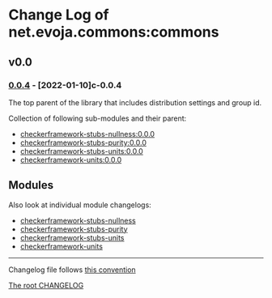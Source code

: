 # Change Log of net.evoja.commons:commons

<!---
#### [Unreleased][unreleased]
##### Added
##### Changed
##### Deprecated
##### Removed
##### Fixed
##### Security
##### Broken
--->

## v0.0

<!--- ### [0.0.5] - [2022-01-10][c-0.0.5] --->
### [0.0.4] - [2022-01-10]c-0.0.4
The top parent of the library that includes distribution settings and group id.

Collection of following sub-modules and their parent:

* [checkerframework-stubs-nullness:0.0.0](checkerframework-stubs-nullness/)
* [checkerframework-stubs-purity:0.0.0](checkerframework-stubs-purity/)
* [checkerframework-stubs-units:0.0.0](checkerframework-stubs-units/)
* [checkerframework-units:0.0.0](checkerframework-units/)


## Modules

Also look at individual module changelogs:

* [checkerframework-stubs-nullness](checkerframework-stubs-nullness/CHANGELOG.md)
* [checkerframework-stubs-purity](checkerframework-stubs-purity/CHANGELOG.md)
* [checkerframework-stubs-units](checkerframework-stubs-units/CHANGELOG.md)
* [checkerframework-units](checkerframework-units/CHANGELOG.md)







------------
Changelog file follows [this convention](https://keepachangelog.com/)

[The root CHANGELOG](/CHANGELOG.md)

[unreleased]: https://github.com/evoja/java-commons/compare/commons/0.0/4...master

[c-0.0.5]: https://github.com/evoja/java-commons/compare/commons/0.0/4...commons/0.0/5
[0.0.5]: https://github.com/evoja/java-commons/tree/commons/0.0/5

[0.0.4]: https://github.com/evoja/java-commons/tree/commons/0.0/4

